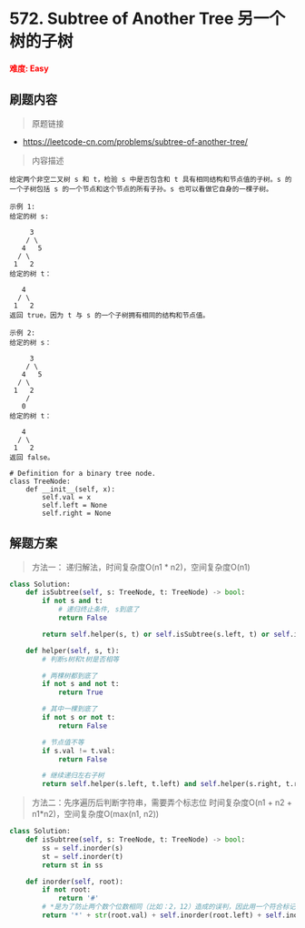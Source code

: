 # 572. Subtree of Another Tree 另一个树的子树

**<font color=red>难度: Easy</font>**

## 刷题内容

> 原题链接

* https://leetcode-cn.com/problems/subtree-of-another-tree/

> 内容描述

```
给定两个非空二叉树 s 和 t，检验 s 中是否包含和 t 具有相同结构和节点值的子树。s 的一个子树包括 s 的一个节点和这个节点的所有子孙。s 也可以看做它自身的一棵子树。

示例 1:
给定的树 s:

     3
    / \
   4   5
  / \
 1   2
给定的树 t：

   4 
  / \
 1   2
返回 true，因为 t 与 s 的一个子树拥有相同的结构和节点值。

示例 2:
给定的树 s：

     3
    / \
   4   5
  / \
 1   2
    /
   0
给定的树 t：

   4
  / \
 1   2
返回 false。

# Definition for a binary tree node.
class TreeNode:
    def __init__(self, x):
        self.val = x
        self.left = None
        self.right = None
```

## 解题方案

> 方法一： 递归解法，时间复杂度O(n1 * n2)，空间复杂度O(n1)
>

```python
class Solution:
    def isSubtree(self, s: TreeNode, t: TreeNode) -> bool:
        if not s and t:
            # 递归终止条件, s到底了
            return False

        return self.helper(s, t) or self.isSubtree(s.left, t) or self.isSubtree(s.right, t)

    def helper(self, s, t):
        # 判断s树和t树是否相等

        # 两棵树都到底了
        if not s and not t:
            return True

        # 其中一棵到底了
        if not s or not t:
            return False

        # 节点值不等
        if s.val != t.val:
            return False

        # 继续递归左右子树
        return self.helper(s.left, t.left) and self.helper(s.right, t.right)
```



> 方法二：先序遍历后判断字符串，需要弄个标志位
> 时间复杂度O(n1 + n2 + n1*n2)，空间复杂度O(max(n1, n2))

```python
class Solution:
    def isSubtree(self, s: TreeNode, t: TreeNode) -> bool:
        ss = self.inorder(s)
        st = self.inorder(t)
        return st in ss

    def inorder(self, root):
        if not root:
            return '#'
        # *是为了防止两个数个位数相同（比如：2，12）造成的误判，因此用一个符合标记数字开头
        return '*' + str(root.val) + self.inorder(root.left) + self.inorder(root.right)
```

